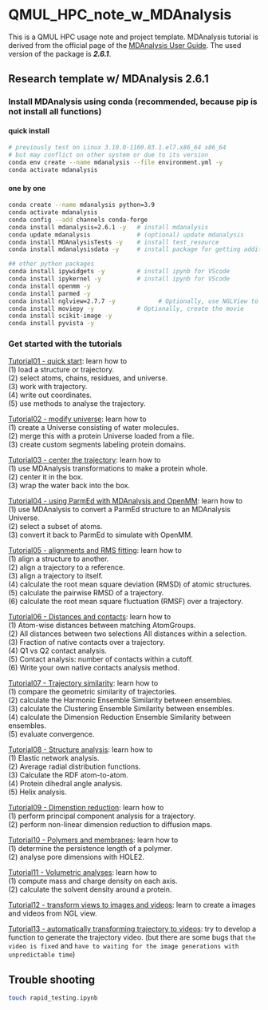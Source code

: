 # QMUL_HPC_note_w_MDAnalysis
This is a QMUL HPC usage note and project template.
MDAnalysis tutorial is derived from the official page of the [MDAnalysis User Guide](https://userguide.mdanalysis.org/stable/index.html). The used version of the package is ***2.6.1***.

## Research template w/ MDAnalysis 2.6.1

### Install MDAnalysis using conda (recommended, because pip is not install all functions)
#### quick install 
```bash
# previously test on Linux 3.10.0-1160.83.1.el7.x86_64 x86_64
# but may conflict on other system or due to its version
conda env create --name mdanalysis --file environment.yml -y
conda activate mdanalysis
```

#### one by one
```bash
conda create --name mdanalysis python=3.9
conda activate mdanalysis
conda config --add channels conda-forge
conda install mdanalysis=2.6.1 -y   # install mdanalysis
conda update mdanalysis             # (optional) update mdanalysis 
conda install MDAnalysisTests -y    # install test_resource
conda install mdanalysisdata -y     # install package for getting additional dataset

## other python packages
conda install ipywidgets -y         # install ipynb for VScode
conda install ipykernel -y          # install ipynb for VScode
conda install openmm -y
conda install parmed -y
conda install nglview=2.7.7 -y            # Optionally, use NGLView to interactively view your trajectory
conda install moviepy -y            # Optionally, create the movie
conda install scikit-image -y
conda install pyvista -y
```

### Get started with the tutorials
[Tutorial01 - quick start](./Tutorial_notebook/Tutorial01_quickstart.ipynb): learn how to  
(1) load a structure or trajectory.  
(2) select atoms, chains, residues, and universe.  
(3) work with trajectory.  
(4) write out coordinates.  
(5) use methods to analyse the trajectory.  

[Tutorial02 - modify universe](./Tutorial_notebook/Tutorial02_modifyuniverse.ipynb): learn how to  
(1) create a Universe consisting of water molecules.  
(2) merge this with a protein Universe loaded from a file.  
(3) create custom segments labeling protein domains.  

[Tutorial03 - center the trajectory](./Tutorial_notebook/Tutorial03_centeringTraj.ipynb): learn how to  
(1) use MDAnalysis transformations to make a protein whole.  
(2) center it in the box.  
(3) wrap the water back into the box.

[Tutorial04 - using ParmEd with MDAnalysis and OpenMM](./Tutorial_notebook/Tutorial04_ParmEdsimu.ipynb): learn how to   
(1) use MDAnalysis to convert a ParmEd structure to an MDAnalysis Universe.  
(2) select a subset of atoms.   
(3) convert it back to ParmEd to simulate with OpenMM.  

[Tutorial05 - alignments and RMS fitting](./Tutorial_notebook/Tutorial05_alignRMSfit.ipynb): learn how to   
(1) align a structure to another.  
(2) align a trajectory to a reference.  
(3) align a trajectory to itself.  
(4) calculate the root mean square deviation (RMSD) of atomic structures.  
(5) calculate the pairwise RMSD of a trajectory.  
(6) calculate the root mean square fluctuation (RMSF) over a trajectory.  

[Tutorial06 - Distances and contacts](./Tutorial_notebook/Tutorial06_dist_contacts.ipynb): learn how to   
(1) Atom-wise distances between matching AtomGroups.  
(2) All distances between two selections
All distances within a selection.  
(3) Fraction of native contacts over a trajectory.  
(4) Q1 vs Q2 contact analysis.  
(5) Contact analysis: number of contacts within a cutoff.  
(6) Write your own native contacts analysis method.  

[Tutorial07 - Trajectory similarity](./Tutorial_notebook/Tutorial07_TrajSimilar.ipynb): learn how to  
(1) compare the geometric similarity of trajectories.  
(2) calculate the Harmonic Ensemble Similarity between ensembles.  
(3) calculate the Clustering Ensemble Similarity between ensembles.  
(4) calculate the Dimension Reduction Ensemble Similarity between ensembles.  
(5) evaluate convergence.  

[Tutorial08 - Structure analysis](./Tutorial_notebook/Tutorial08_StructureAnaly.ipynb): learn how to  
(1) Elastic network analysis.  
(2) Average radial distribution functions.  
(3) Calculate the RDF atom-to-atom.  
(4) Protein dihedral angle analysis.  
(5) Helix analysis.  

[Tutorial09 - Dimenstion reduction](./Tutorial_notebook/Tutorial09_dimReduce.ipynb): learn how to  
(1) perform principal component analysis for a trajectory.  
(2) perform non-linear dimension reduction to diffusion maps.  

[Tutorial10 - Polymers and membranes](./Tutorial_notebook/Tutorial10_polymer_member.ipynb): learn how to  
(1) determine the persistence length of a polymer.  
(2) analyse pore dimensions with HOLE2.  

[Tutorial11 - Volumetric analyses](./Tutorial_notebook/Tutorial10_polymer_member.ipynb): learn how to   
(1) compute mass and charge density on each axis.  
(2) calculate the solvent density around a protein.  

[Tutorial12 - transform views to images and videos](./Tutorial_notebook/Tutorial12_nglview_video.ipynb): learn to create a images and videos from NGL view.

[Tutorial13 - automatically transforming trajectory to videos](./Tutorial_notebook/Tutorial13_nglview_video_func.ipynb): try to develop a function to generate the trajectory video. (but there are some bugs that `the video is fixed` and `have to waiting for the image generations with unpredictable time`)


## Trouble shooting
```bash
touch rapid_testing.ipynb
```
